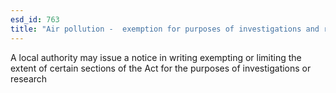 ```yaml
---
esd_id: 763
title: "Air pollution -  exemption for purposes of investigations and research"
---
```


A local authority may issue a notice in writing exempting or limiting the extent of certain sections of the Act for the purposes of investigations or research

